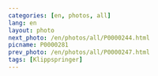 ```yaml
---
categories: [en, photos, all]
lang: en
layout: photo
next_photo: /en/photos/all/P0000244.html
picname: P0000281
prev_photo: /en/photos/all/P0000247.html
tags: [Klippspringer]
---
```

